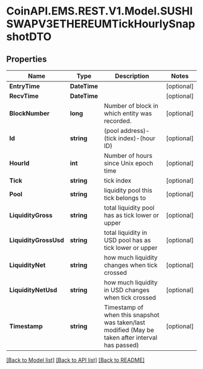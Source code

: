 # CoinAPI.EMS.REST.V1.Model.SUSHISWAPV3ETHEREUMTickHourlySnapshotDTO

## Properties

Name | Type | Description | Notes
------------ | ------------- | ------------- | -------------
**EntryTime** | **DateTime** |  | [optional] 
**RecvTime** | **DateTime** |  | [optional] 
**BlockNumber** | **long** | Number of block in which entity was recorded. | [optional] 
**Id** | **string** | (pool address)-(tick index)-(hour ID) | [optional] 
**HourId** | **int** | Number of hours since Unix epoch time | [optional] 
**Tick** | **string** | tick index | [optional] 
**Pool** | **string** | liquidity pool this tick belongs to | [optional] 
**LiquidityGross** | **string** | total liquidity pool has as tick lower or upper | [optional] 
**LiquidityGrossUsd** | **string** | total liquidity in USD pool has as tick lower or upper | [optional] 
**LiquidityNet** | **string** | how much liquidity changes when tick crossed | [optional] 
**LiquidityNetUsd** | **string** | how much liquidity in USD changes when tick crossed | [optional] 
**Timestamp** | **string** | Timestamp of when this snapshot was taken/last modified (May be taken after interval has passed) | [optional] 

[[Back to Model list]](../README.md#documentation-for-models) [[Back to API list]](../README.md#documentation-for-api-endpoints) [[Back to README]](../README.md)

